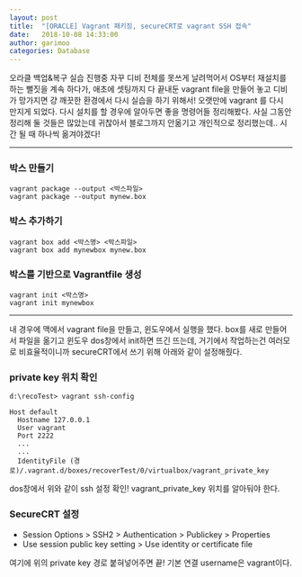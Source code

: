 ```yaml
---
layout: post
title:  "[ORACLE] Vagrant 패키징, secureCRT로 vagrant SSH 접속"
date:   2018-10-08 14:33:00
author: garimoo
categories: Database
---
```


오라클 백업&복구 실습 진행중 자꾸 디비 전체를 못쓰게 날려먹어서 OS부터 재설치를 하는 뻘짓을 계속 하다가, 애초에 셋팅까지 다 끝내둔 vagrant file을 만들어 놓고 디비가 망가지면 걍 깨끗한 환경에서 다시 실습을 하기 위해서! 오랫만에 vagrant 를 다시 만지게 되었다. 다시 설치를 할 경우에 알아두면 좋을 명령어들 정리해봤다. 사실 그동안 정리해 둘 것들은 많았는데 귀찮아서 블로그까지 안옮기고 개인적으로 정리했는데.. 시간 될 때 하나씩 옮겨야겠다!

----

### 박스 만들기
```
vagrant package --output <박스파일>
vagrant package --output mynew.box
```


### 박스 추가하기
```
vagrant box add <박스명> <박스파일>
vagrant box add mynewbox mynew.box
```



### 박스를 기반으로 Vagrantfile 생성
```
vagrant init <박스명>
vagrant init mynewbox
```

-----

내 경우에 맥에서 vagrant file을 만들고, 윈도우에서 실행을 했다. box를 새로 만들어서 파일을 옮기고 윈도우 dos창에서 init하면 뜨긴 뜨는데, 거기에서 작업하는건 여러모로 비효율적이니까 secureCRT에서 쓰기 위해 아래와 같이 설정해줬다.

### private key 위치 확인
```
d:\recoTest> vagrant ssh-config

Host default
  Hostname 127.0.0.1
  User vagrant
  Port 2222
  ...
  ...
  IdentityFile (경로)/.vagrant.d/boxes/recoverTest/0/virtualbox/vagrant_private_key
```

dos창에서 위와 같이 ssh 설정 확인! vagrant_private_key 위치를 알아둬야 한다.

### SecureCRT 설정
- Session Options > SSH2 > Authentication > Publickey > Properties
- Use session public key setting > Use identity or certificate file

여기에 위의 private key 경로 붙혀넣어주면 끝!
기본 연결 username은 vagrant이다.
